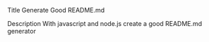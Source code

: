 Title
Generate Good README.md


Description
With javascript and node.js create a good README.md generator

